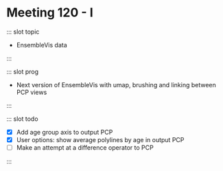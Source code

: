 # Meeting 120 - I

<Meeting index="120" members="Bob, Mohammed, Wang" date="15 Mar 2021 11:00" nextDate="22 Mar 2021 11:00">

::: slot topic

- EnsembleVis data

:::

::: slot prog

- Next version of EnsembleVis with umap, brushing and linking between PCP views

:::

::: slot todo

- [x] Add age group axis to output PCP
- [x] User options: show average polylines by age in output PCP
- [ ] Make an attempt at a difference operator to PCP

:::

</Meeting>
